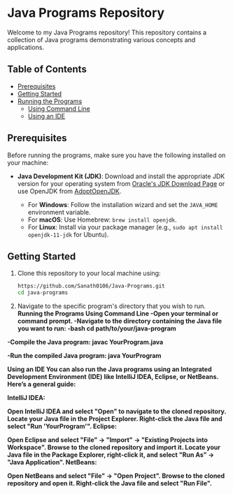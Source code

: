 # Java Programs Repository

Welcome to my Java Programs repository! This repository contains a collection of Java programs demonstrating various concepts and applications. 

## Table of Contents
- [Prerequisites](#prerequisites)
- [Getting Started](#getting-started)
- [Running the Programs](#running-the-programs)
  - [Using Command Line](#using-command-line)
  - [Using an IDE](#using-an-ide)

## Prerequisites

Before running the programs, make sure you have the following installed on your machine:

- **Java Development Kit (JDK)**: Download and install the appropriate JDK version for your operating system from [Oracle's JDK Download Page](https://www.oracle.com/java/technologies/javase-jdk11-downloads.html) or use OpenJDK from [AdoptOpenJDK](https://adoptopenjdk.net/).

  - For **Windows**: Follow the installation wizard and set the `JAVA_HOME` environment variable.
  - For **macOS**: Use Homebrew: `brew install openjdk`.
  - For **Linux**: Install via your package manager (e.g., `sudo apt install openjdk-11-jdk` for Ubuntu).

## Getting Started

1. Clone this repository to your local machine using:
   ```bash
   https://github.com/Sanath0106/Java-Programs.git
   cd java-programs
2. Navigate to the specific program's directory that you wish to run.
  <b>Running the Programs<b>
   <b>Using Command Line<b>
   -Open your terminal or command prompt.
   -Navigate to the directory containing the Java file you want to run:
-bash
cd path/to/your/java-program

-Compile the Java program:
javac YourProgram.java

-Run the compiled Java program:
java YourProgram

Using an IDE
You can also run the Java programs using an Integrated Development Environment (IDE) like IntelliJ IDEA, Eclipse, or NetBeans. Here’s a general guide:

IntelliJ IDEA:

Open IntelliJ IDEA and select "Open" to navigate to the cloned repository.
Locate your Java file in the Project Explorer.
Right-click the Java file and select "Run 'YourProgram'".
Eclipse:

Open Eclipse and select "File" -> "Import" -> "Existing Projects into Workspace".
Browse to the cloned repository and import it.
Locate your Java file in the Package Explorer, right-click it, and select "Run As" -> "Java Application".
NetBeans:

Open NetBeans and select "File" -> "Open Project".
Browse to the cloned repository and open it.
Right-click the Java file and select "Run File".
   

